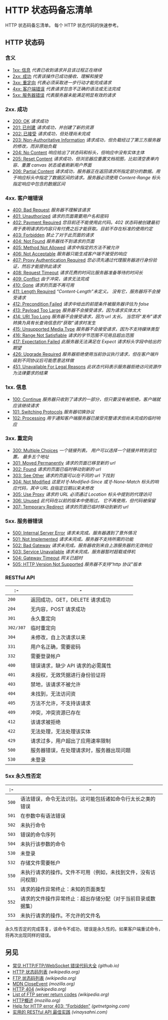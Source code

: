 
<!-- 
Source: https://github.com/jaywcjlove/reference/blob/main/docs/http-status-code.md
Retrieved on: 2025-05-09
-->

HTTP 状态码备忘清单
===

HTTP 状态码备忘清单。 每个 HTTP 状态代码的快速参考。

HTTP 状态码
---

### 含义

- [1xx: 信息](#1xx-信息) _代表已收到请求并且该过程正在继续_<!--rehype:tooltips-->
- [2xx: 成功](#2xx-成功) _代表该操作已成功接收、理解和接受_<!--rehype:tooltips-->
- [3xx: 重定向](#3xx-重定向) _代表必须采取进一步行动才能完成请求_<!--rehype:tooltips-->
- [4xx: 客户端错误](#4xx-客户端错误) _代表请求包含不正确的语法或无法完成_<!--rehype:tooltips-->
- [5xx: 服务器错误](#5xx-服务器错误) _代表服务器未能满足明显有效的请求_<!--rehype:tooltips-->

### 2xx. 成功
<!--rehype:wrap-class=row-span-2-->

- [200: OK](https://tools.ietf.org/html/rfc7231#section-6.3.1) _请求成功_<!--rehype:tooltips-->
- [201: 已创建](https://tools.ietf.org/html/rfc7231#section-6.3.2) _请求成功，并创建了新的资源_<!--rehype:tooltips-->
- [202: 已接受](https://tools.ietf.org/html/rfc7231#section-6.3.3) _请求成功，但处理尚未完成_<!--rehype:tooltips-->
- [203: Non-Authoritative Information](https://tools.ietf.org/html/rfc7231#section-6.3.4) _请求成功，但负载经过了第三方服务器的修改，而非原始负载_<!--rehype:tooltips-->
- [204: No Content](https://tools.ietf.org/html/rfc7231#section-6.3.5) _响应给出了状态码和标头，但响应中没有实体主体_<!--rehype:tooltips-->
- [205: Reset Content](https://tools.ietf.org/html/rfc7231#section-6.3.6) _请求成功，但浏览器应重置文档视图，比如清空表单内容、重置 canvas 状态或者刷新用户界面_<!--rehype:tooltips-->
- [206: Partial Content](https://tools.ietf.org/html/rfc7233#section-4.1) _请求成功，服务器正在返回请求所指定部分的数据。用于响应标头中指定了数据区间的请求。服务器必须使用 Content-Range 标头指定响应中包含的数据区间_<!--rehype:tooltips-->

### 4xx. 客户端错误
<!--rehype:wrap-class=row-span-3-->

- [400: Bad Request](https://tools.ietf.org/html/rfc7231#section-6.5.1) _服务器不理解该请求_<!--rehype:tooltips-->
- [401: Unauthorized](https://tools.ietf.org/html/rfc7235#section-3.1) _请求的页面需要用户名和密码_<!--rehype:tooltips-->
- [402: Payment Required](https://tools.ietf.org/html/rfc7231#section-6.5.2) _您目前还不能使用此代码。402 状态码被创建最初用于表明请求的内容只有付费之后才能获取。目前不存在标准的使用约定_<!--rehype:tooltips-->
- [403: Forbidden](https://tools.ietf.org/html/rfc7231#section-6.5.3) _禁止了对于此页面的请求_<!--rehype:tooltips-->
- [404: Not Found](https://tools.ietf.org/html/rfc7231#section-6.5.4) _服务器找不到请求的页面_<!--rehype:tooltips-->
- [405: Method Not Allowed](https://tools.ietf.org/html/rfc7231#section-6.5.5) _请求中指定的方法不被允许_<!--rehype:tooltips-->
- [406: Not Acceptable](https://tools.ietf.org/html/rfc7231#section-6.5.6) _服务器只能生成客户端不接受的响应_<!--rehype:tooltips-->
- [407: Proxy Authentication Required](https://tools.ietf.org/html/rfc7235#section-3.2) _您必须先通过代理服务器进行身份验证，然后才能提供此请求_<!--rehype:tooltips-->
- [408: Request Timeout](https://tools.ietf.org/html/rfc7231#section-6.5.7) _请求花费的时间比服务器准备等待的时间长_<!--rehype:tooltips-->
- [409: Conflict](https://tools.ietf.org/html/rfc7231#section-6.5.8) _由于冲突，请求无法完成_<!--rehype:tooltips-->
- [410: Gone](https://tools.ietf.org/html/rfc7231#section-6.5.9) _请求的页面不再可用_<!--rehype:tooltips-->
- [411: Length Required](https://tools.ietf.org/html/rfc7231#section-6.5.10) _“Content-Length”未定义。 没有它，服务器将不会接受请求_<!--rehype:tooltips-->
- [412: Precondition Failed](https://tools.ietf.org/html/rfc7232#section-4.2) _请求中给出的前提条件被服务器评估为 false_<!--rehype:tooltips-->
- [413: Payload Too Large](https://tools.ietf.org/html/rfc7231#section-6.5.11) _服务器不会接受请求，因为请求实体太大_<!--rehype:tooltips-->
- [414: URI Too Long](https://tools.ietf.org/html/rfc7231#section-6.5.12) _服务器不会接受请求，因为 url 太长。 当您将“发布”请求转换为具有长查询信息的“获取”请求时发生_<!--rehype:tooltips-->
- [415: Unsupported Media Type](https://tools.ietf.org/html/rfc7231#section-6.5.13) _服务器不会接受请求，因为不支持媒体类型_<!--rehype:tooltips-->
- [416: Range Not Satisfiable](https://tools.ietf.org/html/rfc7233#section-4.4) _请求的字节范围不可用且超出范围_<!--rehype:tooltips-->
- [417: Expectation Failed](https://tools.ietf.org/html/rfc7231#section-6.5.14) _此服务器无法满足在 Expect 请求标头字段中给出的期望_<!--rehype:tooltips-->
- [426: Upgrade Required](https://tools.ietf.org/html/rfc7231#section-6.5.15) _服务器拒绝使用当前协议执行请求，但在客户端升级到不同协议后可能愿意这样做_<!--rehype:tooltips-->
- [451: Unavailable For Legal Reasons](https://datatracker.ietf.org/doc/html/rfc7725#section-3) _此状态代码表示服务器拒绝访问资源作为法律要求的结果_<!--rehype:tooltips-->

### 1xx. 信息

- [100: Continue](https://tools.ietf.org/html/rfc7231#section-6.2.1) _服务器只收到了请求的一部分，但只要没有被拒绝，客户端就应该继续请求_<!--rehype:tooltips-->
- [101: Switching Protocols](https://tools.ietf.org/html/rfc7231#section-6.2.2) _服务器切换协议_<!--rehype:tooltips-->
- [102: Processing](https://tools.ietf.org/html/rfc2518#section-10.1) _用于通知客户端服务器已接受完整请求但尚未完成的临时响应_<!--rehype:tooltips-->

### 3xx. 重定向

- [300: Multiple Choices](https://tools.ietf.org/html/rfc7231#section-6.4.1) _一个链接列表。 用户可以选择一个链接并转到该位置。 最多五个地址_<!--rehype:tooltips-->
- [301: Moved Permanently](https://tools.ietf.org/html/rfc7231#section-6.4.2) _请求的页面已移至新的 url_<!--rehype:tooltips-->
- [302: Found](https://tools.ietf.org/html/rfc7231#section-6.4.3) _请求的页面已临时移动到新的 url_<!--rehype:tooltips-->
- [303: See Other](https://tools.ietf.org/html/rfc7231#section-6.4.4) _请求的页面可以在不同的 url 下找到_<!--rehype:tooltips-->
- [304: Not Modified](https://tools.ietf.org/html/rfc7232#section-4.1) _这是对 If-Modified-Since 或 If-None-Match 标头的响应代码，其中 URL 自指定日期以来未修改_<!--rehype:tooltips-->
- [305: Use Proxy](https://tools.ietf.org/html/rfc7231#section-6.4.5) _请求的 URL 必须通过 Location 标头中提到的代理访问_<!--rehype:tooltips-->
- [306: Unused](https://tools.ietf.org/html/rfc7231#section-6.4.6) _此代码在以前的版本中使用过。 它不再使用，但代码被保留_<!--rehype:tooltips-->
- [307: Temporary Redirect](https://tools.ietf.org/html/rfc7231#section-6.4.7) _请求的页面已临时移动到新的 url_<!--rehype:tooltips-->

### 5xx. 服务器错误

- [500: Internal Server Error](https://tools.ietf.org/html/rfc7231#section-6.6.1) _请求未完成。服务器遇到了意外情况_<!--rehype:tooltips-->
- [501: Not Implemented](https://tools.ietf.org/html/rfc7231#section-6.6.2) _请求未完成。服务器不支持所需的功能_<!--rehype:tooltips-->
- [502: Bad Gateway](https://tools.ietf.org/html/rfc7231#section-6.6.3) _请求未完成。服务器收到来自上游服务器的无效响应_<!--rehype:tooltips-->
- [503: Service Unavailable](https://tools.ietf.org/html/rfc7231#section-6.6.4) _请求未完成。服务器暂时超载或停机_<!--rehype:tooltips-->
- [504: Gateway Timeout](https://tools.ietf.org/html/rfc7231#section-6.6.5) _网关已超时_<!--rehype:tooltips-->
- [505: HTTP Version Not Supported](https://tools.ietf.org/html/rfc7231#section-6.6.6) _服务器不支持“http 协议”版本_<!--rehype:tooltips-->

### RESTful API

 :- | -
---- | ----
`200` | 返回成功，GET，DELETE 请求成功
`204` | 无内容，POST 请求成功
`301` | 永久重定向
`302/307` | 临时重定向
`304` | 未修改，自上次请求以来
`331` | 用户名正确，需要密码
`332` | 需要登录帐户
`400` | 错误请求，缺少 API 请求的必需属性
`401` | 未授权，无效凭据进行身份验证将
`403` | 禁地，该请求不被允许
`404` | 未找到，无法访问资
`405` | 方法不允许，不支持该请求
`409` | 冲突，冲突资源已存在
`412` | 该请求被拒绝
`422` | 无法处理，无法处理该实体
`429` | 请求过多，用户超出了应用速率限制
`500` | 服务器错误，在处理请求时，服务器出现问题
`530` | 未登录

### 5xx 永久性否定
<!--rehype:wrap-class=col-span-2-->

 :- | -
---- | ----
`500` | 语法错误，命令无法识别。这可能包括诸如命令行太长之类的错误
`501` | 在参数中有语法错误
`502` | 未执行命令
`503` | 错误的命令序列
`504` | 未执行该参数的命令
`530` | 未登录
`532` | 存储文件需要帐户
`550` | 未执行请求的操作。文件不可用（例如，未找到文件，没有访问权限）
`551` | 请求的操作异常终止：未知的页面类型
`552` | 请求的文件操作异常终止：超出存储分配（对于当前目录或数据集）
`553` | 未执行请求的操作。不允许的文件名

永久性否定的完成答复，该命令不成功，错误是永久性的。如果客户端重试命令，将再次出现同样的错误。

另见
----

- [常见 HTTP/FTP/WebSocket 错误代码大全](https://jaywcjlove.github.io/handbook/other/HTTP-status-codes.html) _(github.io)_
- [HTTP 状态码列表](https://en.wikipedia.org/wiki/List_of_HTTP_status_codes) _(wikipedia.org)_
- [FTP 状态码列表](https://en.wikipedia.org/wiki/List_of_FTP_server_return_codes) _(wikipedia.org)_
- [MDN CloseEvent](https://developer.mozilla.org/zh-CN/docs/Web/API/CloseEvent) _(mozilla.org)_
- [HTTP 404](https://en.wikipedia.org/wiki/HTTP_404#Custom_error_pages) _(wikipedia.org)_
- [List of FTP server return codes](https://en.wikipedia.org/wiki/List_of_FTP_server_return_codes) _(wikipedia.org)_
- [HTTP概述](https://developer.mozilla.org/zh-CN/docs/Web/HTTP/Overview) _(mozilla.org)_
- [Help for HTTP error 403: “Forbidden”](http://www.getnetgoing.com/HTTP-403.html) _(getnetgoing.com)_
- [实用的 RESTful API 最佳实践](https://www.vinaysahni.com/best-practices-for-a-pragmatic-restful-api) _(vinaysahni.com)_
